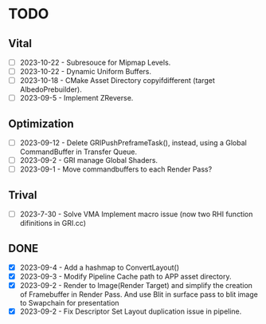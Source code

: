 # TODO
## Vital
- [ ] 2023-10-22 - Subresouce for Mipmap Levels.
- [ ] 2023-10-22 - Dynamic Uniform Buffers.
- [ ] 2023-10-18 - CMake Asset Directory copyifdifferent (target AlbedoPrebuilder).
- [ ] 2023-09-5  - Implement ZReverse.

## Optimization
- [ ] 2023-09-12 - Delete GRIPushPreframeTask(), instead, using a Global CommandBuffer in Transfer Queue.
- [ ] 2023-09-2  - GRI manage Global Shaders.
- [ ] 2023-09-1  - Move commandbuffers to each Render Pass?

## Trival
- [ ] 2023-7-30 - Solve VMA Implement macro issue (now two RHI function difinitions in GRI.cc)

## DONE
- [X] 2023-09-4  - Add a hashmap to ConvertLayout()
- [X] 2023-09-3  - Modify Pipeline Cache path to APP asset directory.
- [X] 2023-09-2  - Render to Image(Render Target) and simplify the creation of Framebuffer in Render Pass. And use Blit in surface pass to blit image to Swapchain for presentation
- [X] 2023-09-2  - Fix Descriptor Set Layout duplication issue in pipeline.